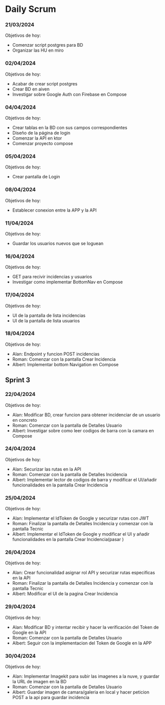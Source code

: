 # Daily Scrum


### 21/03/2024
Objetivos de hoy:
 - Comenzar script postgres para BD
 - Organizar las HU en miro

### 02/04/2024
Objetivos de hoy:
 - Acabar de crear script postgres
 - Crear BD en aiven
 - Investigar sobre Google Auth con Firebase en Compose

### 04/04/2024
Objetivos de hoy:
 - Crear tablas en la BD con sus campos correspondientes
 - Diseño de la página de login
 - Comenzar la API en ktor
 - Comenzar proyecto compose

### 05/04/2024
Objetivos de hoy:
 - Crear pantalla de Login

### 08/04/2024    
Objetivos de hoy:
 - Establecer conexion entre la APP y la API

### 11/04/2024    
Objetivos de hoy:
 - Guardar los usuarios nuevos que se loguean

 ### 16/04/2024    
Objetivos de hoy:
 - GET para recivir incidencias y usuarios
 - Investigar como implementar BottomNav en Compose

 ### 17/04/2024    
Objetivos de hoy:
 - UI de la pantalla de lista incidencias
 - UI de la pantalla de lista usuarios

 ### 18/04/2024    
Objetivos de hoy:
 - Alan: Endpoint y funcion POST incidencias
 - Roman: Comenzar con la pantalla Crear Incidencia
 - Albert: Implementar bottom Navigation en Compose

## Sprint 3
### 22/04/2024    
Objetivos de hoy:
 - Alan: Modificar BD, crear funcion para obtener incidenciar de un usuario en concreto
 - Roman: Comenzar con la pantalla de Detalles Usuario
 - Albert: Investigar sobre como leer codigos de barra con la camara en Compose

### 24/04/2024    
Objetivos de hoy:
 - Alan: Securizar las rutas en la API 
 - Roman: Comenzar con la pantalla de Detalles Incidencia
 - Albert: Implementar lector de codigos de barra y modificar el UI/añadir funcionalidades en la pantalla Crear Incidencia

### 25/04/2024    
Objetivos de hoy:
 - Alan: Implementar el IdToken de Google y securizar rutas con JWT 
 - Roman: Finalizar la pantalla de Detalles Incidencia y comenzar con la pantalla Tecnic
 - Albert: Implementar el IdToken de Google y modificar el UI y añadir funcionalidades en la pantalla Crear Incidencia(pasar )

### 26/04/2024    
Objetivos de hoy:
 - Alan: Crear funcionalidad asignar rol API y securizar rutas especificas en la API
 - Roman: Finalizar la pantalla de Detalles Incidencia y comenzar con la pantalla Tecnic
 - Albert: Modificar el UI de la pagina Crear Incidencia

### 29/04/2024    
Objetivos de hoy:
 - Alan: Modificar BD y intentar recibir y hacer la verificación del Token de Google en la API
 - Roman: Comenzar con la pantalla de Detalles Usuario
 - Albert: Seguir con la implementacion del Token de Google en la APP

### 30/04/2024    
Objetivos de hoy:
 - Alan: Implementar Imagekit para subir las imagenes a la nuve, y guardar la URL de imagen en la BD
 - Roman: Comenzar con la pantalla de Detalles Usuario
 - Albert: Guardar imagen de camara/galeria en local y hacer peticion POST a la api para guardar incidencia
